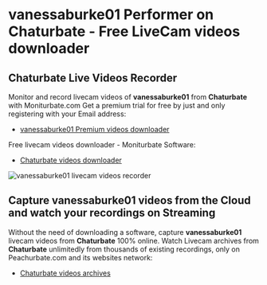 # vanessaburke01 Performer on Chaturbate - Free LiveCam videos downloader

## Chaturbate Live Videos Recorder

Monitor and record livecam videos of **vanessaburke01** from **Chaturbate** with Moniturbate.com
Get a premium trial for free by just and only registering with your Email address:
* [vanessaburke01 Premium videos downloader](https://moniturbate.com/request-demo-licence-key.html)

Free livecam videos downloader - Moniturbate Software:
* [Chaturbate videos downloader](https://moniturbate.com/moniturbate-download-software.html)

![vanessaburke01 livecam videos recorder](https://peachurnet.com/templates/moniturbate-software.png)


## Capture vanessaburke01 videos from the Cloud and watch your recordings on Streaming

Without the need of downloading a software, capture **vanessaburke01** livecam videos from **Chaturbate** 100% online.
Watch Livecam archives from **Chaturbate** unlimitedly from thousands of existing recordings, only on Peachurbate.com and its websites network:
* [Chaturbate videos archives](https://peachurnet.com/)